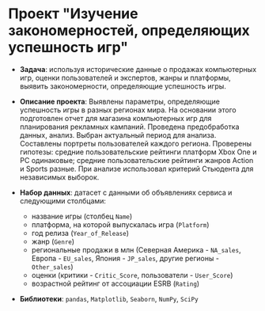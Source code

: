 # Проект "Изучение закономерностей, определяющих успешность игр"
- **Задача**: используя исторические данные о продажах компьютерных игр, оценки пользователей и экспертов, жанры и платформы, выявить закономерности, определяющие успешность игры.

- **Описание проекта**: Выявлены параметры, определяющие успешность игры в разных регионах мира. На основании этого подготовлен отчет для магазина компьютерных игр для планирования рекламных кампаний. Проведена предобработка данных, анализ. Выбран актуальный период для анализа. Составлены портреты пользователей каждого региона. Проверены гипотезы: средние пользовательские рейтинги платформ Xbox One и PC одинаковые; средние пользовательские рейтинги жанров Action и Sports разные. При анализе использовал критерий Стьюдента для независимых выборок.  

- **Набор данных**: датасет с данными об объявлениях сервиса и следующими столбцами:
    - название игры (столбец `Name`)
    - платформа, на которой выпускалась игра (`Platform`)
    - год релиза (`Year_of_Release`)
    - жанр (`Genre`)
    - региональные продажи в млн (Северная Америка - `NA_sales`, Европа - `EU_sales`, Япония - `JP_sales`, другие регионы - `Other_sales`)
    - оценки (критики - `Critic_Score`, пользователи - `User_Score`)
    - возрастной рейтинг от ассоциации ESRB (`Rating`)
    
    
- **Библиотеки**: `pandas`, `Matplotlib`, `Seaborn`, `NumPy`, `SciPy`
